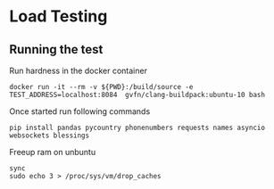 # Load Testing


## Running the test

Run hardness in the docker container

```
docker run -it --rm -v ${PWD}:/build/source -e TEST_ADDRESS=localhost:8084  gvfn/clang-buildpack:ubuntu-10 bash
```

Once started run following commands

```
pip install pandas pycountry phonenumbers requests names asyncio websockets blessings 
```

Freeup ram on unbuntu

```
sync
sudo echo 3 > /proc/sys/vm/drop_caches
```